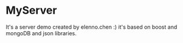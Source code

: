 MyServer
========

It's a server demo created by elenno.chen :)  it's  based on boost and mongoDB and json libraries.        
